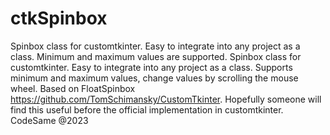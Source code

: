 # ctkSpinbox
Spinbox class for customtkinter. Easy to integrate into any project as a class. Minimum and maximum values are supported. Spinbox class for customtkinter. Easy to integrate into any project as a class. Supports minimum and maximum values, change values by scrolling the mouse wheel. 
Based on FloatSpinbox https://github.com/TomSchimansky/CustomTkinter. 
Hopefully someone will find this useful before the official implementation in customtkinter. 
CodeSame @2023

